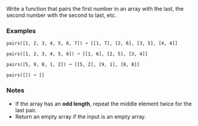 Write a function that pairs the first number in an array with the last, the second number with the second to last, etc.


### Examples ###
    pairs([1, 2, 3, 4, 5, 6, 7]) ➞ [[1, 7], [2, 6], [3, 5], [4, 4]]

    pairs([1, 2, 3, 4, 5, 6]) ➞ [[1, 6], [2, 5], [3, 4]]

    pairs([5, 9, 8, 1, 2]) ➞ [[5, 2], [9, 1], [8, 8]]

    pairs([]) ➞ []


### Notes ###
*   If the array has an **odd length**, repeat the middle element twice for the last pair.
*   Return an empty array if the input is an empty array.